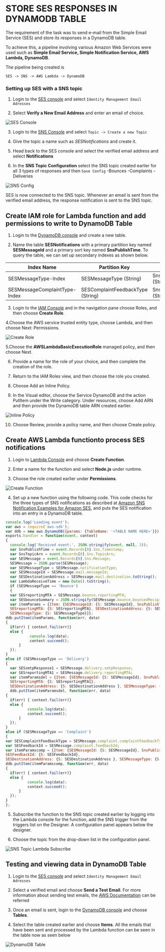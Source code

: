 # STORE SES RESPONSES IN DYNAMODB TABLE

The requirement of the task was to send e-mail from the Simple Email Service (SES) and store its responses in a DynamoDB table.

To achieve this, a pipeline involving various Amazon Web Services were used such as **Simple Email Service, Simple Notification Service, AWS Lambda, DynamoDB**.

The pipeline being created is 
```
SES -> SNS -> AWS Lambda -> DynamoDB
```

### Setting up SES with a SNS topic

1. Login to the [SES console](https://ap-south-1.console.aws.amazon.com/ses/home) and select `Identity Management Email Adresses`

2. Select **Verify a New Email Address** and enter an email of choice.

![SES Console](/screenshots/Amazon%20Web%20Services/SES%20console.png)

3. Login to the [SNS Console](https://ap-south-1.console.aws.amazon.com/sns/v3/home?region=ap-south-1#/topics) and select `Topic -> Create a new Topic`

4. Give the topic a name such as *SESNotifications* and create it.

5. Head back to the SES console and select the verified email address and select **Notifications**

6. In the **SNS Topic Configuration** select the SNS topic created earlier for all 3 types of responses and then `Save Config`
    -Bounces
    -Complaints
    -Deliveries

![SNS Config](/screenshots/Amazon%20Web%20Services/SNS%20config.png)

SES is now connected to the SNS topic. Whenever an email is sent from the verified email address, the response notification is sent to the SNS topic.


## Create IAM role for Lambda function and add permissions to write to DynamoDB Table

1. Login to the [DynamoDB console](https://console.aws.amazon.com/dynamodb/home) and create a new table.

2. Name the table **SESNotifications** with a primary partition key named **SESMessageId** and a primary sort key named **SnsPublishTime**. To query the table, we can set up secondary indexes as shown below.

| Index Name                    | Partition Key                     | Sort Key                |
|-------------------------------|-----------------------------------|-------------------------|
| SESMessageType-Index          | SESMessageType (String)           | SnsPublishTime (String) |
| SESMessageComplaintType-Index | SESComplaintFeedbackType (String) | SnsPublishTime (String) |

3. Login to the [IAM Console](https://console.aws.amazon.com/iam/home?) and in the navigation pane choose Roles, and then choose **Create Role**.

4.Choose the AWS service trusted entity type, choose Lambda, and then choose Next: Permissions.

![Create Role](/screenshots/Amazon%20Web%20Services/Create%20role.png)

5.Choose the **AWSLambdaBasicExecutionRole** managed policy, and then choose Next.

6. Provide a name for the role of your choice, and then complete the creation of the role.

7. Return to the IAM Roles view, and then choose the role you created.

8. Choose Add an Inline Policy.

9. In the Visual editor, choose the Service DynamoDB and the action PutItem under the Write category. Under resources, choose Add ARN and then provide the DynamoDB table ARN created earlier.

![Inline Policy](/screenshots/Amazon%20Web%20Services/Inline%20Policy.png)

10. Choose Review, provide a policy name, and then choose Create policy.


## Create AWS Lambda functionto process SES notifications

1. Login to [Lambda Console](https://ap-south-1.console.aws.amazon.com/lambda/home) and choose **Create Function**.

2. Enter a name for the function and select **Node.js** under runtime. 

3. Choose the role created earlier under **Permissions**.

![Create Function](/screenshots/Amazon%20Web%20Services/Create%20Function.png)

4. Set up a new function using the following code. This code checks for the three types of SNS notifications as described at [Amazon SNS Notification Examples for Amazon SES](https://docs.aws.amazon.com/ses/latest/DeveloperGuide/notification-examples.html), and puts the SES notification into an entry in a DynamoDB table.

```javascript
console.log('Loading event');
var aws = require('aws-sdk');
var ddb = new aws.DynamoDB({params: {TableName: '<TABLE NAME HERE>'}});
exports.handler = function(event, context)
{
  console.log('Received event:', JSON.stringify(event, null, 2));
  var SnsPublishTime = event.Records[0].Sns.Timestamp;
  var SnsTopicArn = event.Records[0].Sns.TopicArn;
  var SESMessage = event.Records[0].Sns.Message;
  SESMessage = JSON.parse(SESMessage);
  var SESMessageType = SESMessage.notificationType;
  var SESMessageId = SESMessage.mail.messageId;
  var SESDestinationAddress = SESMessage.mail.destination.toString();
  var LambdaReceiveTime = new Date().toString();
  if (SESMessageType == 'Bounce')
  {
  var SESreportingMTA = SESMessage.bounce.reportingMTA;
  var SESbounceSummary = JSON.stringify(SESMessage.bounce.bouncedRecipients);
  var itemParams = {Item: {SESMessageId: {S: SESMessageId}, SnsPublishTime: {S: SnsPublishTime},
  SESreportingMTA: {S: SESreportingMTA}, SESDestinationAddress: {S: SESDestinationAddress}, SESbounceSummary: {S: SESbounceSummary},
  SESMessageType: {S: SESMessageType}}};
ddb.putItem(itemParams, function(err, data)
{
  if(err) { context.fail(err)}
  else {
           console.log(data);
           context.succeed();
      }
  });
}
else if (SESMessageType == 'Delivery')
{
  var SESsmtpResponse1 = SESMessage.delivery.smtpResponse;
  var SESreportingMTA1 = SESMessage.delivery.reportingMTA;
  var itemParamsdel = {Item: {SESMessageId: {S: SESMessageId}, SnsPublishTime: {S: SnsPublishTime}, SESsmtpResponse: {S: SESsmtpResponse1},
  SESreportingMTA: {S: SESreportingMTA1},
  SESDestinationAddress: {S: SESDestinationAddress }, SESMessageType: {S: SESMessageType}}};
  ddb.putItem(itemParamsdel, function(err, data)
{
  if(err) { context.fail(err)}
  else {
          console.log(data);
          context.succeed();
      }
  });
}
else if (SESMessageType == 'Complaint')
{
var SESComplaintFeedbackType = SESMessage.complaint.complaintFeedbackType;
var SESFeedbackId = SESMessage.complaint.feedbackId;
var itemParamscomp = {Item: {SESMessageId: {S: SESMessageId}, SnsPublishTime: {S: SnsPublishTime}, SESComplaintFeedbackType: {S: SESComplaintFeedbackType},
SESFeedbackId: {S: SESFeedbackId},
SESDestinationAddress: {S: SESDestinationAddress }, SESMessageType: {S: SESMessageType}}};
ddb.putItem(itemParamscomp, function(err, data)
{
  if(err) { context.fail(err)}
  else {
          console.log(data);
          context.succeed();
      }
  });
}
};
```

5. Subscribe the function to the SNS topic created earlier by logging into the Lambda console for the function, add the SNS trigger from the triggers list on the Designer. A configuration panel appears below the designer.

6. Choose the topic from the drop-down list in the configuration panel.

![SNS Topic Lambda Subscribe](/screenshots/Amazon%20Web%20Services/Lambda%20SNS%20Connection.png)


## Testing and viewing data in DynamoDB Table

1. Login to the [SES console](https://ap-south-1.console.aws.amazon.com/ses/home) and select `Identity Management Email Adresses`

2. Select a verified email and choose **Send a Test Email**. For more information about sending test emails, the [AWS Documentation](https://docs.aws.amazon.com/ses/latest/DeveloperGuide/send-email-simulator.html) can be referred

3. Once an email is sent, login to the [DynamoDB console](https://console.aws.amazon.com/dynamodb/home) and choose **Tables**.

4. Select the table created earlier and choose **Items**. All the emails that have been sent and processed by the Lambda function can be seen in the table now as seen below

![DynamoDB Table](/screenshots/Amazon%20Web%20Services/DynamoDB%20Table.png)
 